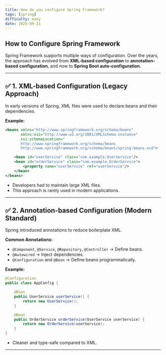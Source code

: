```yaml
---
title: How do you configure Spring Framework?
tags: [spring]
difficulty: easy
date: 2025-09-11
---
```


## How to Configure Spring Framework

Spring Framework supports multiple ways of configuration. Over the years, the approach has evolved from **XML-based configuration** to **annotation-based configuration**, and now to **Spring Boot auto-configuration**.

---

## ✅ 1. XML-based Configuration (Legacy Approach)

In early versions of Spring, XML files were used to declare beans and their dependencies.

**Example:**
```xml
<beans xmlns="http://www.springframework.org/schema/beans"
       xmlns:xsi="http://www.w3.org/2001/XMLSchema-instance"
       xsi:schemaLocation="
       http://www.springframework.org/schema/beans
       http://www.springframework.org/schema/beans/spring-beans.xsd">

    <bean id="userService" class="com.example.UserService"/>
    <bean id="orderService" class="com.example.OrderService">
        <property name="userService" ref="userService"/>
    </bean>
</beans>
```

- Developers had to maintain large XML files.
- This approach is rarely used in modern applications.

---

## ✅ 2. Annotation-based Configuration (Modern Standard)

Spring introduced annotations to reduce boilerplate XML.

**Common Annotations:**
- `@Component`, `@Service`, `@Repository`, `@Controller` → Define beans.
- `@Autowired` → Inject dependencies.
- `@Configuration` and `@Bean` → Define beans programmatically.

**Example:**
```java
@Configuration
public class AppConfig {

    @Bean
    public UserService userService() {
        return new UserService();
    }

    @Bean
    public OrderService orderService(UserService userService) {
        return new OrderService(userService);
    }
}
```

- Cleaner and type-safe compared to XML.

---

##
